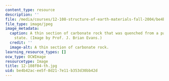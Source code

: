 ```yaml
---
content_type: resource
description: ''
file: /media/courses/12-108-structure-of-earth-materials-fall-2004/be4b42acee5f8d217e11b353d30bb42d_12-108f04-th.jpg
file_type: image/jpeg
image_metadata:
  caption: A thin section of carbonate rock that was quenched from a partially molten
    state. (Image by Prof. J. Brian Evans.)
  credit: ''
  image-alt: A thin section of carbonate rock.
learning_resource_types: []
ocw_type: OCWImage
resourcetype: Image
title: 12-108f04-th.jpg
uid: be4b42ac-ee5f-8d21-7e11-b353d30bb42d
---
```

